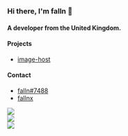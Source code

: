 ### Hi there, I'm falln 👋

#### A developer from the United Kingdom.

#### Projects

- [image-host](image_host)

#### Contact

- [falln#7488](discord)
- [fallnx](twitter)

![](https://komarev.com/ghpvc/?username=fallnx) <br/>
![](https://github-readme-stats.vercel.app/api?username=fallnx&count_private=true&show_icons=true&theme=tokyonight) <br/>
![](https://github-readme-stats.vercel.app/api/wakatime?username=fallnx&theme=tokyonight)

[discord]: https://discord.com/users/818623172412178473
